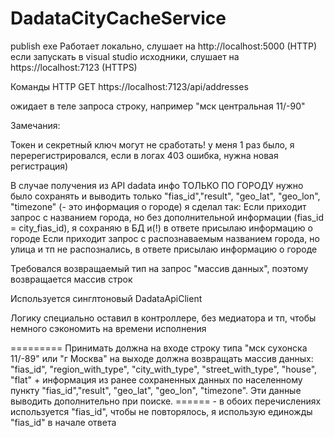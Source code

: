 # DadataCityCacheService

publish exe Работает локально, слушает на http://localhost:5000 (HTTP)
если запускать в visual studio исходники, слушает на https://localhost:7123 (HTTPS)

Команды HTTP GET
https://localhost:7123/api/addresses

ожидает в теле запроса строку, например
"мск центральная 11/-90"


Замечания:


Токен и секретный ключ могут не сработать! у меня 1 раз было, я перерегистрировался, если в логах 403 ошибка, нужна новая регистрация)

В случае получения из API dadata инфо ТОЛЬКО ПО ГОРОДУ нужно было сохранять и выводить только "fias_id","result", "geo_lat", "geo_lon", "timezone" (- это информация о городе)
я сделал так:
Если приходит запрос с названием города, но без дополнительной информации (fias_id = city_fias_id), я сохраняю в БД и(!) в ответе присылаю информацию о городе
Если приходит запрос с распознаваемым названием города, но улица и тп не распознались, в ответе присылаю информацию о городе

Требовался возвращаемый тип на запрос "массив данных", поэтому возвращается массив строк

Используется синглтоновый DadataApiClient

Логику специально оставил в контроллере, без медиатора и тп, чтобы немного сэкономить на времени исполнения

=========
Принимать должна на входе строку типа "мск сухонска 11/-89" или "г Москва" на выходе должна возвращать массив данных:
"fias_id", "region_with_type", "city_with_type", "street_with_type", "house", "flat" + информация из ранее сохраненных данных по населенному пункту
"fias_id","result", "geo_lat", "geo_lon", "timezone". Эти данные выводить дополнительно при поиске.
====== - в обоих перечислениях используется "fias_id", чтобы не повторялось, я использую единожды "fias_id" в начале ответа
